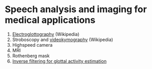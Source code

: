 # Speech analysis and imaging for medical applications

1.  [Electroglottography](https://en.wikipedia.org/wiki/Electroglottograph)
    (Wikipedia)
2.  Stroboscopy and
    [videokymography](https://en.wikipedia.org/wiki/Videokymography)
    (Wikipedia)
3.  Highspeed camera
4.  MRI
5.  Rothenberg mask
6.  [Inverse filtering for glottal activity estimation](Inverse_filtering_for_glottal_activity_estimation)
